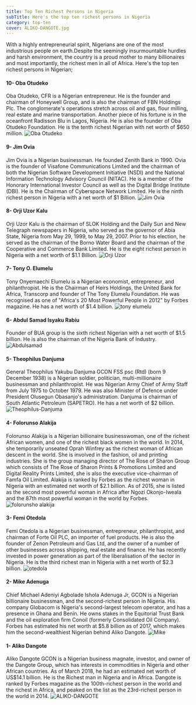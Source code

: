 ```yaml
---
title: Top Ten Richest Persons in Nigeria
subTitle: Here's the top ten richest persons in Nigeria 
category: top-ten
cover: ALIKO-DANGOTE.jpg
---
```

With a highly entrepreneurial spirit, Nigerians are one of the most industrious people on earth.Despite the seemingly insurmountable hurdles and harsh environment, the country is a proud mother to many billionaires and most importantly, the richest men in all of Africa. Here's the top ten richest persons in Nigerian;

#### 10- Oba Otudeko
Oba Otudeko, CFR is a Nigerian entrepreneur. He is the founder and chairman of Honeywell Group, and is also the chairman of FBN Holdings Plc. The conglomerate's operations stretch across oil and gas, flour milling, real estate and marine transportation. Another piece of his fortune is in the oceanfront Radisson Blu in Lagos, Nigeria. He is also the founder of Oba Otudeko Foundation. 
He is the tenth richest Nigerian with net worth of $650 million.
![Oba Otudeko](oba_otudeko-1.jpg)

#### 9- Jim Ovia
Jim Ovia is a Nigerian businessman. He founded Zenith Bank in 1990.
Ovia is the founder of Visafone Communications Limited and the chairman of both the Nigerian Software Development Initiative (NSDI) and the National Information Technology Advisory Council (NITAC). He is a member of the Honorary International Investor Council as well as the Digital Bridge Institute (DBI). He is the Chairman of Cyberspace Network Limited. He is the ninth richest person in Nigeria with a net worth of $1 Billion.
![Jim Ovia](Jim-Ovia.jpg)

#### 8- Orji Uzor Kalu
Orji Uzor Kalu is the chairman of SLOK Holding and the Daily Sun and New Telegraph newspapers in Nigeria, who served as the governor of Abia State, Nigeria from May 29, 1999, to May 29, 2007. Prior to his election, he served as the chairman of the Borno Water Board and the chairman of the Cooperative and Commerce Bank Limited. He is the eight richest person in Nigeria with a net worth of $1.1 Billion.
![Orji Uzor](orji-uzor.jpg)

#### 7- Tony O. Elumelu
Tony Onyemaechi Elumelu is a Nigerian economist, entrepreneur, and philanthropist. He is the Chairman of Heirs Holdings, the United Bank for Africa, Transcorp and founder of The Tony Elumelu Foundation. He was recognised as one of "Africa's 20 Most Powerful People in 2012" by Forbes magazine. He has a net worth of $1.4 billion.
![tony elumelu](tony-elumelu.jpg)

#### 6- Abdul Samad Isyaku Rabiu 
Founder of BUA group is the sixth richest Nigerian with a net worth of $1.5 billion. He is also the chairman of the Nigeria Bank of Industry.
![Abdulsamad](Abdulsamad.jpg)

#### 5- Theophilus Danjuma
General Theophilus Yakubu Danjuma GCON FSS psc (Rtd) (born 9 December 1938) is a Nigerian soldier, politician, multi-millionaire businessman and philanthropist. He was Nigerian Army Chief of Army Staff from July 1975 to October 1979. He was also Minister of Defence under President Olusegun Obasanjo's administration. Danjuma is chairman of South Atlantic Petroleum (SAPETRO). He has a net worth of $2 billion.
![Theophilus-Danjuma](Theophilus-Danjuma.jpg)

#### 4- Folorunso Alakija
Folorunso Alakija is a Nigerian billionaire businesswoman, one of the richest African women, and one of the richest black women in the world. In 2014, she temporarily unseated Oprah Winfrey as the richest woman of African descent in the world. She is involved in the fashion, oil and printing industries. She is the group managing director of The Rose of  Sharon Group which consists of  The Rose of Sharon Prints & Promotions Limited and Digital Reality Prints Limited, she is also the executive vice-chairman of Famfa Oil Limited. Alakija is ranked by Forbes as the richest woman in Nigeria with an estimated net worth of $2.1 billion. As of 2015, she is listed as the second most powerful woman in Africa after Ngozi Okonjo-Iweala and the 87th most powerful woman in the world by Forbes.
![folorunsho alakija](folorunsho-alakija.jpg)

#### 3- Femi Otedola
Femi Otedola is a Nigerian businessman, entrepreneur, philanthropist, and chairman of Forte Oil PLC, an importer of fuel products. He is also the founder of Zenon Petroleum and Gas Ltd, and the owner of a number of other businesses across shipping, real estate and finance. He has recently invested in power generation as part of the liberalisation of the sector in Nigeria. He is the third richest man in Nigeria with a net worth of $2.3 billion. 
![otedola](otedola.jpg)

#### 2- Mike Adenuga
Chief Michael Adeniyi Agbolade Ishola Adenuga Jr, GCON is a Nigerian billionaire businessman, and the second-richest person in Nigeria. His company Globacom is Nigeria's second-largest telecom operator, and has a presence in Ghana and Benin. He owns stakes in the Equitorial Trust Bank and the oil exploration firm Conoil (formerly Consolidated Oil Company). Forbes has estimated his net worth at $5.8 billion as of 2017, which makes him the second-wealthiest Nigerian behind Aliko Dangote.
![Mike](mike.jpg)

#### 1- Aliko Dangote
Aliko Dangote GCON is a Nigerian business magnate, investor, and owner of the Dangote Group, which has interests in commodities in Nigeria and other African countries. As of March 2018, he had an estimated net worth of US$14.1 billion. He is the Richest man in Nigeria and in Africa.
Dangote is ranked by Forbes magazine as the 100th-richest person in the world and the richest in Africa, and peaked on the list as the 23rd-richest person in the world in 2014.
![ALIKO-DANGOTE](ALIKO-DANGOTE.jpg)
